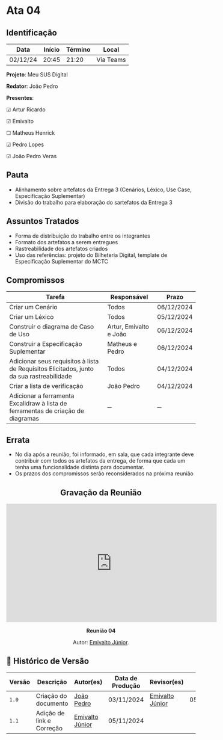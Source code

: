 # Ata 04

## Identificação

| Data | Início | Término | Local |
|----------|-------|-------|-----------|
| 02/12/24 | 20:45 | 21:20 | Via Teams |

**Projeto**: Meu SUS Digital

**Redator**: João Pedro

**Presentes**:

☑ Artur Ricardo

☑ Emivalto

☐ Matheus Henrick

☑ Pedro Lopes

☑ João Pedro Veras

## Pauta

- Alinhamento sobre artefatos da Entrega 3 (Cenários, Léxico, Use Case, Especificação Suplementar)
- Divisão do trabalho para elaboração do sartefatos da Entrega 3

## Assuntos Tratados

- Forma de distribuição do trabalho entre os integrantes
- Formato dos artefatos a serem entregues
- Rastreabilidade dos artefatos criados
- Uso das referências: projeto do Bilheteria Digital, template de Especificação Suplementar do MCTC

## Compromissos

| Tarefa | Responsável | Prazo |
|--------|-------------|-------|
| Criar um Cenário | Todos | 06/12/2024 |
| Criar um Léxico | Todos | 05/12/2024 |
| Construir o diagrama de Caso de Uso | Artur, Emivalto e João | 06/12/2024 |
| Construir a Especificação Suplementar | Matheus e Pedro | 06/12/2024 |
| Adicionar seus requisitos à lista de Requisitos Elicitados, junto da sua rastreabilidade | Todos | 04/12/2024 |
| Criar a lista de verificação | João Pedro | 04/12/2024 |
| Adicionar a ferramenta Excalidraw à lista de ferramentas de criação de diagramas | ─ | ─ |

## Errata

- No dia após a reunião, foi informado, em sala, que cada integrante deve contribuir com todos os artefatos da entrega, de forma que cada um tenha uma funcionalidade distinta para documentar.
- Os prazos dos compromissos serão reconsiderados na próxima reunião

<center>

## Gravação da Reunião

<iframe width="560" height="315" src="https://www.youtube.com/embed/VbWMA70bGm0?si=KmfI39Ipj5IKnAZB" title="YouTube video player" frameborder="0" allow="accelerometer; autoplay; clipboard-write; encrypted-media; gyroscope; picture-in-picture; web-share" referrerpolicy="strict-origin-when-cross-origin" allowfullscreen></iframe>

</center>

<div align="center">
    <p><strong>Reunião 04 <em></em></strong></p>
    <p>Autor: <a href="https://github.com/EmivaltoJrr">Emivalto Júnior</a>.</p>
</div>


## 📑 Histórico de Versão

| Versão | Descrição | Autor(es) | Data de Produção | Revisor(es) | Data de Revisão |
|--------|-----------|-------|------|---------|-----------------|
|  `1.0` | Criação do documento | [João Pedro](https://github.com/JoosPerro) | 03/11/2024 | [Emivalto Júnior](https://github.com/EmivaltoJrr) | 05/11/2024 |
|  `1.1` | Adição de link e Correção | [Emivalto Júnior](https://github.com/EmivaltoJrr) | 05/11/2024 |  |  |
